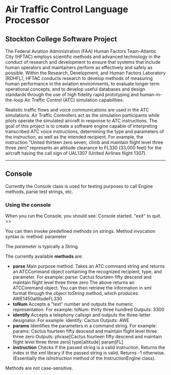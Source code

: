 # Air Traffic Control Language Processor
## Stockton College Software Project

The Federal Aviation Administration (FAA) Human Factors Team-Atlantic City (HFTAC) employs scientific methods and advanced technology in the conduct of research and development to ensure that systems that include human operators and maintainers perform as effectively and safely as possible.  Within the Research, Development, and Human Factors Laboratory (RDHFL), HFTAC conducts research to develop methods of measuring human performance in the aviation environments, to evaluate longer term operational concepts, and to develop useful databases and design standards through the use of high fidelity rapid prototyping and human-in-the-loop Air Traffic Control (ATC) simulation capabilities.

Realistic traffic flows and voice communications are used in the ATC simulations.  Air Traffic Controllers act as the simulation participants while pilots operate the simulated aircraft in response to ATC instructions.  The goal of this project is to create a software engine capable of interpreting transcribed ATC voice instructions, determining the type and parameters of the instruction, as well as the intended recipient.  For example, the instruction “United thirteen zero seven, climb and maintain flight level three three zero” represents an altitude clearance to FL330 (33,000 feet) for the aircraft having the call sign of UAL1307 (United Airlines flight 1307).

---

## Console

Currently the Console class is used for testing purposes to call Engine methods, parse test strings, etc.

### Using the console

When you run the Console, you should see:
	Console started. "exit" to quit.
	>>
	
You can then invoke predefined methods on strings. 
Method invocation syntax is: 
	method: parameter
	
The _parameter_ is typically a String.

The currently available __methods__ are:

*	__parse__ Main purpose method. Takes an ATC command string and returns an ATCCommand object containing the recognized recipient, type, and parameter. 
	For example:
		parse: Cactus fourteen fifty descend and maintain flight level three three zero
	The above returns an ATCCommand object. You can then retrieve the information in xml format through the object _toString_ method, which produces:
		<ATCCommand><recipient>AWE1450</recipient><type>altitude</type><parameter>FL330</parameter></ATCCommand>
*	__toNum__ Accepts a "text" number and outputs the numeric representation.
	For example:
		toNum: thirty three hundred
	Outputs:
		3300
*	__identify__ Accepts a telephony callsign and outputs the three-letter designator.
	For example:
		identify: Cactus
	Outputs:
		AWE
*	__params__ Identifies the parameters in a command string.
	For example:
		params: Cactus fourteen fifty descend and maintain flight level three three zero
	Outputs:
		phrase[Cactus fourteen fifty descend and maintain flight level three three zero]
		type[altitude]
		param[FL]
*	__instruction__ Checks if the passed string is a valid instruction. Returns the index in the xml library if the passed string is valid. Returns -1 otherwise. (Essentially the _isInstruction_ method of the InstructionEngine class).
		
Methods are not case-sensitive.
